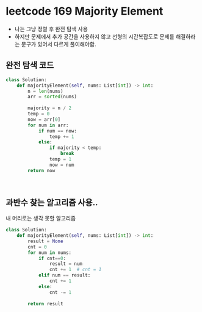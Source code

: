 # leetcode 169 Majority Element

- 나는 그냥 정렬 후 완전 탐색 사용
- 하지만 문제에서 추가 공간을 사용하지 않고 선형의 시간복잡도로 문제를 해결하라는 문구가 있어서 다르게 풀이해야함.



## 완전 탐색 코드

```python
class Solution:
    def majorityElement(self, nums: List[int]) -> int:
        n = len(nums)
        arr = sorted(nums)
        
        majority = n / 2
        temp = 0
        now = arr[0]
        for num in arr:
            if num == now:
                temp += 1
            else:
                if majority < temp:
                    break
                temp = 1
                now = num
        return now
        
        
```



## 과반수 찾는 알고리즘 사용..

내 머리로는 생각 못할 알고리즘

```python
class Solution:
    def majorityElement(self, nums: List[int]) -> int:
        result = None
        cnt = 0
        for num in nums:
            if cnt==0:
                result = num
                cnt += 1  # cnt = 1
            elif num == result:
                cnt += 1
            else:
                cnt -= 1
                
        return result
```

